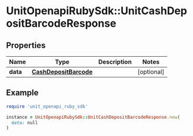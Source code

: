 # UnitOpenapiRubySdk::UnitCashDepositBarcodeResponse

## Properties

| Name | Type | Description | Notes |
| ---- | ---- | ----------- | ----- |
| **data** | [**CashDepositBarcode**](CashDepositBarcode.md) |  | [optional] |

## Example

```ruby
require 'unit_openapi_ruby_sdk'

instance = UnitOpenapiRubySdk::UnitCashDepositBarcodeResponse.new(
  data: null
)
```

